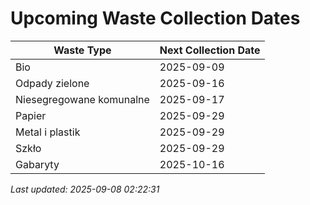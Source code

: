 # Upcoming Waste Collection Dates

| Waste Type | Next Collection Date |
|------------|----------------------|
| Bio | 2025-09-09 |
| Odpady zielone | 2025-09-16 |
| Niesegregowane komunalne | 2025-09-17 |
| Papier | 2025-09-29 |
| Metal i plastik | 2025-09-29 |
| Szkło | 2025-09-29 |
| Gabaryty | 2025-10-16 |


*Last updated: 2025-09-08 02:22:31*
